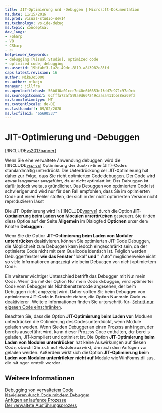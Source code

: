 ```yaml
---
title: JIT-Optimierung und -Debuggen | Microsoft-Dokumentation
ms.date: 11/15/2016
ms.prod: visual-studio-dev14
ms.technology: vs-ide-debug
ms.topic: conceptual
dev_langs:
- FSharp
- VB
- CSharp
- C++
helpviewer_keywords:
- debugging [Visual Studio], optimized code
- optimized code, debugging
ms.assetid: 19bfabf3-1a2e-49dc-8819-a813982e86fd
caps.latest.revision: 16
author: MikeJo5000
ms.author: mikejo
manager: jillfra
ms.openlocfilehash: 56b010a01ccd7e40e696653e13dd7c972c97a9cb
ms.sourcegitcommit: 6cfffa72af599a9d667249caaaa411bb28ea69fd
ms.translationtype: MT
ms.contentlocale: de-DE
ms.lasthandoff: 09/02/2020
ms.locfileid: "65690537"
---
```

# <a name="jit-optimization-and-debugging"></a>JIT-Optimierung und -Debuggen
[!INCLUDE[vs2017banner](../includes/vs2017banner.md)]

Wenn Sie eine verwaltete Anwendung debuggen, wird die [!INCLUDE[vsprvs](../includes/vsprvs-md.md)] Optimierung des Just-in-time (JIT)-Codes standardmäßig unterdrückt. Die Unterdrückung der JIT-Optimierung hat daher zur Folge, dass Sie nicht optimierten Code debuggen. Der Code wird etwas langsamer ausgeführt, da er nicht optimiert ist. Das Debuggen ist dafür jedoch weitaus gründlicher. Das Debuggen von optimiertem Code ist schwieriger und wird nur für den Fall empfohlen, dass Sie im optimierten Code auf einen Fehler stoßen, der sich in der nicht optimierten Version nicht reproduzieren lässt.  
  
 Die JIT-Optimierung wird in [!INCLUDE[vsprvs](../includes/vsprvs-md.md)] durch die Option **JIT-Optimierung beim Laden von Modulen unterdrücken** gesteuert. Sie finden diese Option auf der Seite **Allgemein** im Dialogfeld **Optionen** unter dem Knoten **Debuggen** .  
  
 Wenn Sie die Option **JIT-Optimierung beim Laden von Modulen unterdrücken** deaktivieren, können Sie optimierten JIT-Code Debuggen, die Möglichkeit zum Debuggen kann jedoch eingeschränkt sein, da der optimierte Code nicht mit dem Quellcode identisch ist. Folglich werden Debuggerfenster **wie das Fenster** "lokal" **und "** Auto" möglicherweise nicht so viele Informationen angezeigt wie beim Debuggen von nicht optimiertem Code.  
  
 Ein weiterer wichtiger Unterschied betrifft das Debuggen mit Nur mein Code. Wenn Sie mit der Option Nur mein Code debuggen, wird optimierter Code vom Debugger als Nichtbenutzercode angesehen, der beim Debuggen nicht angezeigt wird. Daher sollten Sie beim Debuggen von optimiertem JIT-Code in Betracht ziehen, die Option Nur mein Code zu deaktivieren. Weitere Informationen finden Sie unterschritt-für-  [Schritt-nur eigenen Code einschränken](../debugger/just-my-code.md#BKMK_Enable_or_disable_Just_My_Code).  
  
 Beachten Sie, dass die Option **JIT-Optimierung beim Laden von** Modulen unterdrücken die Optimierung des Codes unterdrückt, wenn Module geladen werden. Wenn Sie den Debugger an einen Prozess anhängen, der bereits ausgeführt wird, kann dieser Prozess Code enthalten, der bereits geladen, JIT-kompiliert und optimiert ist. Die Option **JIT-Optimierung beim Laden von Modulen unterdrücken** hat keine Auswirkungen auf diesen Code, obwohl Sie sich auf Module auswirkt, die nach dem Anfügen von geladen werden. Außerdem wirkt sich die Option **JIT-Optimierung beim Laden von Modulen unterdrücken nicht auf** Module wie WinForms.dll aus, die mit ngen erstellt werden.  
  
## <a name="see-also"></a>Weitere Informationen  
 [Debugging von verwaltetem Code](../debugger/debugging-managed-code.md)   
 [Navigieren durch Code mit dem Debugger](../debugger/navigating-through-code-with-the-debugger.md)   
 [Anfügen an laufende Prozesse](../debugger/attach-to-running-processes-with-the-visual-studio-debugger.md)   
 [Der verwaltete Ausführungsprozess](https://msdn.microsoft.com/library/476b03dc-2b12-49a7-b067-41caeaa2f533)
